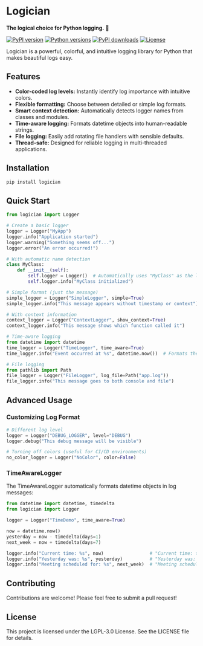# Logician

**The logical choice for Python logging.** 🖖

[![PyPI version](https://img.shields.io/pypi/v/logician.svg)](https://pypi.org/project/logician/)
[![Python versions](https://img.shields.io/pypi/pyversions/logician.svg)](https://pypi.org/project/logician/)
[![PyPI downloads](https://img.shields.io/pypi/dm/logician.svg)](https://pypi.org/project/logician/)
[![License](https://img.shields.io/pypi/l/logician.svg)](https://github.com/dannystewart/logician/blob/main/LICENSE)

Logician is a powerful, colorful, and intuitive logging library for Python that makes beautiful logs easy.

## Features

- **Color-coded log levels:** Instantly identify log importance with intuitive colors.
- **Flexible formatting:** Choose between detailed or simple log formats.
- **Smart context detection:** Automatically detects logger names from classes and modules.
- **Time-aware logging:** Formats datetime objects into human-readable strings.
- **File logging:** Easily add rotating file handlers with sensible defaults.
- **Thread-safe:** Designed for reliable logging in multi-threaded applications.

## Installation

```bash
pip install logician
```

## Quick Start

```python
from logician import Logger

# Create a basic logger
logger = Logger("MyApp")
logger.info("Application started")
logger.warning("Something seems off...")
logger.error("An error occurred!")

# With automatic name detection
class MyClass:
    def __init__(self):
        self.logger = Logger()  # Automatically uses "MyClass" as the logger name
        self.logger.info("MyClass initialized")

# Simple format (just the message)
simple_logger = Logger("SimpleLogger", simple=True)
simple_logger.info("This message appears without timestamp or context")

# With context information
context_logger = Logger("ContextLogger", show_context=True)
context_logger.info("This message shows which function called it")

# Time-aware logging
from datetime import datetime
time_logger = Logger("TimeLogger", time_aware=True)
time_logger.info("Event occurred at %s", datetime.now())  # Formats the datetime nicely

# File logging
from pathlib import Path
file_logger = Logger("FileLogger", log_file=Path("app.log"))
file_logger.info("This message goes to both console and file")
```

## Advanced Usage

### Customizing Log Format

```python
# Different log level
logger = Logger("DEBUG_LOGGER", level="DEBUG")
logger.debug("This debug message will be visible")

# Turning off colors (useful for CI/CD environments)
no_color_logger = Logger("NoColor", color=False)
```

### TimeAwareLogger

The TimeAwareLogger automatically formats datetime objects in log messages:

```python
from datetime import datetime, timedelta
from logician import Logger

logger = Logger("TimeDemo", time_aware=True)

now = datetime.now()
yesterday = now - timedelta(days=1)
next_week = now + timedelta(days=7)

logger.info("Current time: %s", now)                 # "Current time: today at 2:30 PM"
logger.info("Yesterday was: %s", yesterday)          # "Yesterday was: yesterday at 2:30 PM"
logger.info("Meeting scheduled for: %s", next_week)  # "Meeting scheduled for: Monday at 2:30 PM"
```

## Contributing

Contributions are welcome! Please feel free to submit a pull request!

## License

This project is licensed under the LGPL-3.0 License. See the LICENSE file for details.
